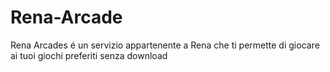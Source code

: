 # Rena-Arcade
Rena Arcades é un servizio appartenente a Rena che ti permette di giocare ai tuoi giochi preferiti senza download
